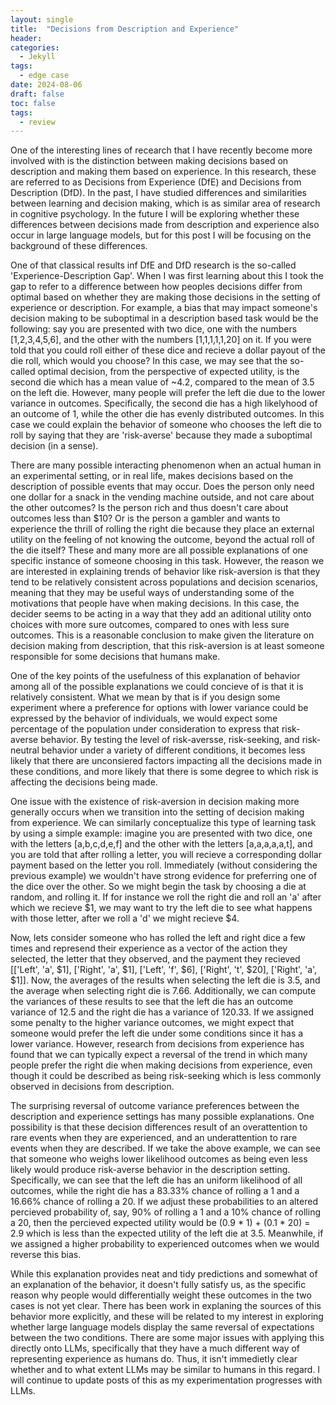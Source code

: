 ```yaml
---
layout: single
title:  "Decisions from Description and Experience"
header:
categories: 
  - Jekyll
tags:
  - edge case
date: 2024-08-06
draft: false
toc: false
tags:
  - review
---
```



One of the interesting lines of recearch that I have recently become more involved with is the distinction between making decisions based on description and making them based on experience. In this research, these are referred to as Decisions from Experience (DfE) and Decisions from Description (DfD). In the past, I have studied differences and similarities between learning and decision making, which is as similar area of research in cognitive psychology. In the future I will be exploring whether these differences between decisions made from description and experience also occur in large language models, but for this post I will be focusing on the background of these differences. 

One of that classical results inf DfE and DfD research is the so-called 'Experience-Description Gap'. When I was first learning about this I took the gap to refer to a difference between how peoples decisions differ from optimal based on whether they are making those decisions in the setting of experience or description. For example, a bias that may impact someone's decision making to be suboptimal in a description based task would be the following: say you are presented with two dice, one with the numbers [1,2,3,4,5,6], and the other with the numbers [1,1,1,1,1,20] on it. If you were told that you could roll either of these dice and recieve a dollar payout of the die roll, which would you choose? In this case, we may see that the so-called optimal decision, from the perspective of expected utility, is the second die which has a mean value of ~4.2, compared to the mean of 3.5 on the left die. However, many people will prefer the left die due to the lower variance in outcomes. Specifically, the second die has a high likelyhood of an outcome of 1, while the other die has evenly distributed outcomes. In this case we could explain the behavior of someone who chooses the left die to roll by saying that they are 'risk-averse' because they made a suboptimal decision (in a sense). 

There are many possible interacting phenomenon when an actual human in an experimental setting, or in real life, makes decisions based on the description of possible events that may occur. Does the person only need one dollar for a snack in the vending machine outside, and not care about the other outcomes? Is the person rich and thus doesn't care about outcomes less than $10? Or is the person a gambler and wants to experience the thrill of rolling the right die because they place an external utility on the feeling of not knowing the outcome, beyond the actual roll of the die itself? These and many more are all possible explanations of one specific instance of someone choosing in this task. However, the reason we are interested in explaining trends of behavior like risk-aversion is that they tend to be relatively consistent across populations and decision scenarios, meaning that they may be useful ways of understanding some of the motivations that people have when making decisions. In this case, the decider seems to be acting in a way that they add an aditional utility onto choices with more sure outcomes, compared to ones with less sure outcomes. This is a reasonable conclusion to make given the literature on decision making from description, that this risk-aversion is at least someone responsible for some decisions that humans make. 

One of the key points of the usefulness of this explanation of behavior among all of the possible explanations we could concieve of is that it is relatively consistent. What we mean by that is if you design some experiment where a preference for options with lower variance could be expressed by the behavior of individuals, we would expect some percentage of the population under consideration to express that risk-averse behavior. By testing the level of risk-aversse, risk-seeking, and risk-neutral behavior under a variety of different conditions, it becomes less likely that there are unconsiered factors impacting all the decisions made in these conditions, and more likely that there is some degree to which risk is affecting the decisions being made. 

One issue with the existence of risk-aversion in decision making more generally occurs when we transition into the setting of decision making from experience. We can similarly conceptualize this type of learning task by using a simple example: imagine you are presented with two dice, one with the letters [a,b,c,d,e,f] and the other with the letters [a,a,a,a,a,t], and you are told that after rolling a letter, you will recieve a corresponding dollar payment based on the letter you roll. Immediately (without considering the previous example) we wouldn't have strong evidence for preferring one of the dice over the other. So we might begin the task by choosing a die at random, and rolling it. If for instance we roll the right die and roll an 'a' after which we recieve $1, we may want to try the left die to see what happens with those letter, after we roll a 'd' we might recieve $4. 

Now, lets consider someone who has rolled the left and right dice a few times and represend their experience as a vector of the action they selected, the letter that they observed, and the payment they recieved [['Left', 'a', $1], ['Right', 'a', $1], ['Left', 'f', $6], ['Right', 't', $20], ['Right', 'a', $1]]. Now, the averages of the results when selecting the left die is 3.5, and the average when selecting right die is 7.66. Additionally, we can compute the variances of these results to see that the left die has an outcome variance of 12.5 and the right die has a variance of 120.33. If we assigned some penalty to the higher variance outcomes, we might expect that someone would prefer the left die under some conditions since it has a lower variance. However, research from decisions from experience has found that we can typically expect a reversal of the trend in which many people prefer the right die when making decisions from experience, even though it could be described as being risk-seeking which is less commonly observed in decisions from description. 

The surprising reversal of outcome variance preferences between the description and experience settings has many possible explanations. One possibility is that these decision differences result of an overattention to rare events when they are experienced, and an underattention to rare events when they are described. If we take the above example, we can see that someone who weighs lower likelihood outcomes as being even less likely would produce risk-averse behavior in the description setting. Specifically, we can see that the left die has an uniform likelihood of all outcomes, while the right die has a 83.33% chance of rolling a 1 and a 16.66% chance of rolling a 20. If we adjust these probabilities to an altered percieved probability of, say, 90% of rolling a 1 and a 10% chance of rolling a 20, then the percieved expected utility would be (0.9 * 1) + (0.1 * 20) = 2.9 which is less than the expected utility of the left die at 3.5. Meanwhile, if we assigned a higher probability to experienced outcomes when we would reverse this bias. 

While this explanation provides neat and tidy predictions and somewhat of an explanation of the behavior, it doesn't fully satisfy us, as the specific reason why people would differentially weight these outcomes in the two cases is not yet clear. There has been work in explaning the sources of this behavior more explicitly, and these will be related to my interest in exploring whether large language models display the same reversal of expectations between the two conditions. There are some major issues with applying this directly onto LLMs, specifically that they have a much different way of representing experience as humans do. Thus, it isn't immedietly clear whether and to what extent LLMs may be similar to humans in this regard. I will continue to update posts of this as my experimentation progresses with LLMs. 